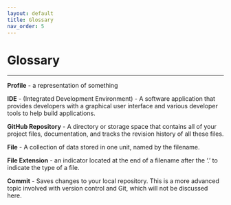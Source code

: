 ```yaml
---
layout: default
title: Glossary
nav_order: 5
---
```


# Glossary

---


**Profile** - a representation of something


**IDE** - (Integrated Development Environment) - A software application that provides developers with a graphical user interface and various developer tools to help build applications.


**GitHub Repository** -  A directory or storage space that contains all of your project files, documentation, and tracks the revision history of all these files.


**File** - A collection of data stored in one unit, named by the filename.


**File Extension** - an indicator located at the end of a filename after the ‘.’ to indicate the type of a file.


**Commit**  - Saves changes to your local repository. This is a more advanced topic involved with version control and Git, which will not be discussed here.